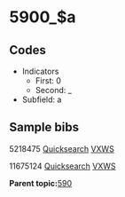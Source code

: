 # 5900\_$a

## Codes

-   Indicators
    -   First: 0
    -   Second: \_
-   Subfield: a

## Sample bibs

5218475 [Quicksearch](https://search.library.yale.edu/catalog/5218475) [VXWS](http://prodorbis.library.yale.edu:7014/vxws/GetHoldingsService?bibId=5218475)

11675124 [Quicksearch](https://search.library.yale.edu/catalog/11675124) [VXWS](http://prodorbis.library.yale.edu:7014/vxws/GetHoldingsService?bibId=11675124)

**Parent topic:**[590](../../tags/590/590.md)

